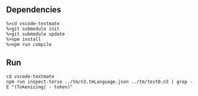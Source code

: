 ## Dependencies
```
%>cd vscode-textmate
%>git submodule init  
%>git submodule update
%>npm install
%>npm run compile
```

## Run
```
cd vscode-textmate  
npm run inspect-terse ../tm/n3.tmLanguage.json ../tm/test0.n3 | grep -E "(Tokenizing| - token)"
```